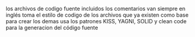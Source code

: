 los archivos de codigo fuente incluidos los comentarios van siempre en inglés
toma el estilo de codigo de los archivos que ya existen como base para crear los demas
usa los patrones KISS, YAGNI, SOLID y clean code para la generacion del código fuente